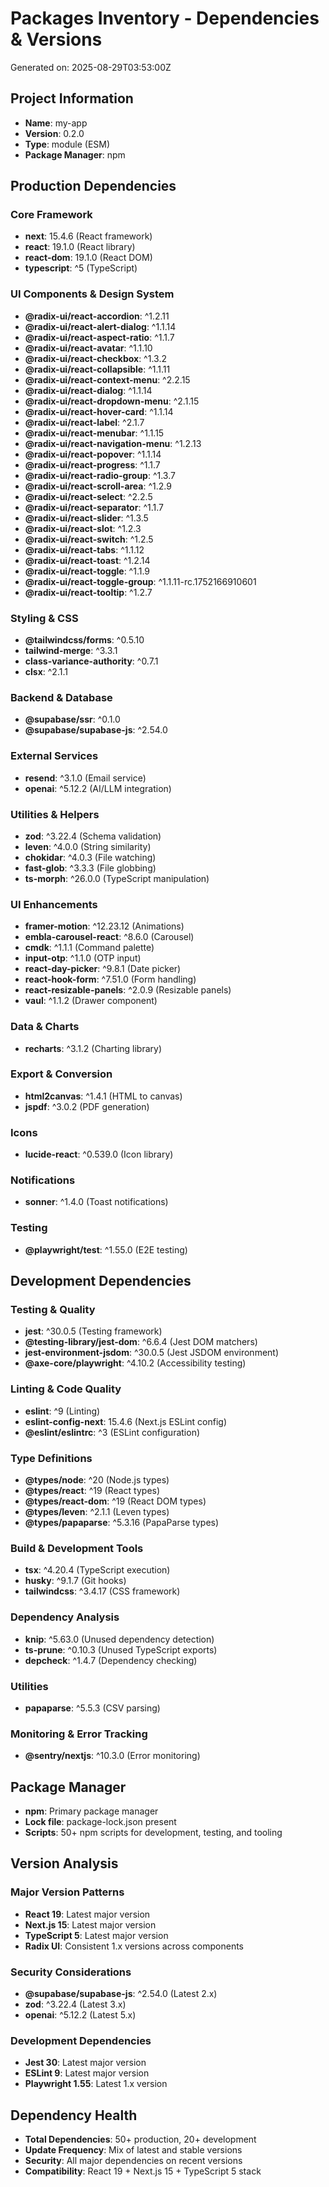 # Packages Inventory - Dependencies & Versions

Generated on: 2025-08-29T03:53:00Z

## Project Information
- **Name**: my-app
- **Version**: 0.2.0
- **Type**: module (ESM)
- **Package Manager**: npm

## Production Dependencies

### Core Framework
- **next**: 15.4.6 (React framework)
- **react**: 19.1.0 (React library)
- **react-dom**: 19.1.0 (React DOM)
- **typescript**: ^5 (TypeScript)

### UI Components & Design System
- **@radix-ui/react-accordion**: ^1.2.11
- **@radix-ui/react-alert-dialog**: ^1.1.14
- **@radix-ui/react-aspect-ratio**: ^1.1.7
- **@radix-ui/react-avatar**: ^1.1.10
- **@radix-ui/react-checkbox**: ^1.3.2
- **@radix-ui/react-collapsible**: ^1.1.11
- **@radix-ui/react-context-menu**: ^2.2.15
- **@radix-ui/react-dialog**: ^1.1.14
- **@radix-ui/react-dropdown-menu**: ^2.1.15
- **@radix-ui/react-hover-card**: ^1.1.14
- **@radix-ui/react-label**: ^2.1.7
- **@radix-ui/react-menubar**: ^1.1.15
- **@radix-ui/react-navigation-menu**: ^1.2.13
- **@radix-ui/react-popover**: ^1.1.14
- **@radix-ui/react-progress**: ^1.1.7
- **@radix-ui/react-radio-group**: ^1.3.7
- **@radix-ui/react-scroll-area**: ^1.2.9
- **@radix-ui/react-select**: ^2.2.5
- **@radix-ui/react-separator**: ^1.1.7
- **@radix-ui/react-slider**: ^1.3.5
- **@radix-ui/react-slot**: ^1.2.3
- **@radix-ui/react-switch**: ^1.2.5
- **@radix-ui/react-tabs**: ^1.1.12
- **@radix-ui/react-toast**: ^1.2.14
- **@radix-ui/react-toggle**: ^1.1.9
- **@radix-ui/react-toggle-group**: ^1.1.11-rc.1752166910601
- **@radix-ui/react-tooltip**: ^1.2.7

### Styling & CSS
- **@tailwindcss/forms**: ^0.5.10
- **tailwind-merge**: ^3.3.1
- **class-variance-authority**: ^0.7.1
- **clsx**: ^2.1.1

### Backend & Database
- **@supabase/ssr**: ^0.1.0
- **@supabase/supabase-js**: ^2.54.0

### External Services
- **resend**: ^3.1.0 (Email service)
- **openai**: ^5.12.2 (AI/LLM integration)

### Utilities & Helpers
- **zod**: ^3.22.4 (Schema validation)
- **leven**: ^4.0.0 (String similarity)
- **chokidar**: ^4.0.3 (File watching)
- **fast-glob**: ^3.3.3 (File globbing)
- **ts-morph**: ^26.0.0 (TypeScript manipulation)

### UI Enhancements
- **framer-motion**: ^12.23.12 (Animations)
- **embla-carousel-react**: ^8.6.0 (Carousel)
- **cmdk**: ^1.1.1 (Command palette)
- **input-otp**: ^1.1.0 (OTP input)
- **react-day-picker**: ^9.8.1 (Date picker)
- **react-hook-form**: ^7.51.0 (Form handling)
- **react-resizable-panels**: ^2.0.9 (Resizable panels)
- **vaul**: ^1.1.2 (Drawer component)

### Data & Charts
- **recharts**: ^3.1.2 (Charting library)

### Export & Conversion
- **html2canvas**: ^1.4.1 (HTML to canvas)
- **jspdf**: ^3.0.2 (PDF generation)

### Icons
- **lucide-react**: ^0.539.0 (Icon library)

### Notifications
- **sonner**: ^1.4.0 (Toast notifications)

### Testing
- **@playwright/test**: ^1.55.0 (E2E testing)

## Development Dependencies

### Testing & Quality
- **jest**: ^30.0.5 (Testing framework)
- **@testing-library/jest-dom**: ^6.6.4 (Jest DOM matchers)
- **jest-environment-jsdom**: ^30.0.5 (Jest JSDOM environment)
- **@axe-core/playwright**: ^4.10.2 (Accessibility testing)

### Linting & Code Quality
- **eslint**: ^9 (Linting)
- **eslint-config-next**: 15.4.6 (Next.js ESLint config)
- **@eslint/eslintrc**: ^3 (ESLint configuration)

### Type Definitions
- **@types/node**: ^20 (Node.js types)
- **@types/react**: ^19 (React types)
- **@types/react-dom**: ^19 (React DOM types)
- **@types/leven**: ^2.1.1 (Leven types)
- **@types/papaparse**: ^5.3.16 (PapaParse types)

### Build & Development Tools
- **tsx**: ^4.20.4 (TypeScript execution)
- **husky**: ^9.1.7 (Git hooks)
- **tailwindcss**: ^3.4.17 (CSS framework)

### Dependency Analysis
- **knip**: ^5.63.0 (Unused dependency detection)
- **ts-prune**: ^0.10.3 (Unused TypeScript exports)
- **depcheck**: ^1.4.7 (Dependency checking)

### Utilities
- **papaparse**: ^5.5.3 (CSV parsing)

### Monitoring & Error Tracking
- **@sentry/nextjs**: ^10.3.0 (Error monitoring)

## Package Manager
- **npm**: Primary package manager
- **Lock file**: package-lock.json present
- **Scripts**: 50+ npm scripts for development, testing, and tooling

## Version Analysis

### Major Version Patterns
- **React 19**: Latest major version
- **Next.js 15**: Latest major version
- **TypeScript 5**: Latest major version
- **Radix UI**: Consistent 1.x versions across components

### Security Considerations
- **@supabase/supabase-js**: ^2.54.0 (Latest 2.x)
- **zod**: ^3.22.4 (Latest 3.x)
- **openai**: ^5.12.2 (Latest 5.x)

### Development Dependencies
- **Jest 30**: Latest major version
- **ESLint 9**: Latest major version
- **Playwright 1.55**: Latest 1.x version

## Dependency Health
- **Total Dependencies**: 50+ production, 20+ development
- **Update Frequency**: Mix of latest and stable versions
- **Security**: All major dependencies on recent versions
- **Compatibility**: React 19 + Next.js 15 + TypeScript 5 stack
